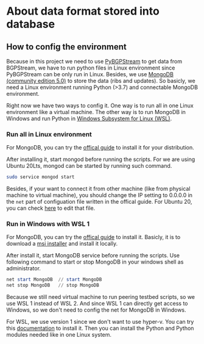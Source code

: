 # About data format stored into database

## How to config the environment

Because in this project we need to use [PyBGPStream](https://bgpstream.caida.org/docs/install/pybgpstream) to get data from BGPStream, we have to run python files in Linux environment since PyBGPStream can be only run in Linux. Besides, we use [MongoDB (community edition 5.0)](https://www.mongodb.com/) to store the data (ribs and updates). So basicly, we need a Linux environment running Python (>3.7) and connectable MongoDB environment.

Right now we have two ways to config it. One way is to run all in one Linux environment like a virtual machine. The other way is to run MongoDB in Windows and run Python in [Windows Subsystem for Linux (WSL)](https://docs.microsoft.com/en-us/windows/wsl/).

### Run all in Linux environment

For MongoDB, you can try the [offical guide](https://www.mongodb.com/docs/manual/administration/install-on-linux/) to install it for your distribution.

After installing it, start mongod before running the scripts. For we are using Ubuntu 20Lts, mongod can be started by running such command.

```bash
sudo service mongod start
```

Besides, if your want to connect it from other machine (like from physical machine to virtual machine), you should change the IP setting to 0.0.0.0 in the `net` part of configuation file written in the offical guide. For Ubuntu 20, you can check [here](https://www.mongodb.com/docs/manual/tutorial/install-mongodb-on-ubuntu/#:~:text=to%20these%20directories.-,Configuration%20File,-The%20official%20MongoDB) to edit that file.

### Run in Windows with WSL 1

For MongoDB, you can try the [offical guide](https://www.mongodb.com/docs/manual/tutorial/install-mongodb-on-windows/) to install it. Basicly, it is to download a [msi installer](https://www.mongodb.com/try/download/community?tck=docs_server) and install it locally.

After install it, start MongoDB service before running the scripts. Use following command to start or stop MongoDB in your windows shell as administrator.

```powershell
net start MongoDB  // start MongoDB
net stop MongoDB   // stop MongoDB
```

Because we still need virtual machine to run peering testbed scripts, so we use WSL 1 instead of WSL 2. And since WSL 1 can directly get access to Windows, so we don't need to config the net for MongoDB in Windows.

For WSL, we use version 1 since we don't want to use hyper-v. You can try this [documentation](https://www.ridom.de/seqsphere/u/Windows_Subsystem_For_Linux.html) to install it. Then you can install the Python and Python modules needed like in one Linux system.